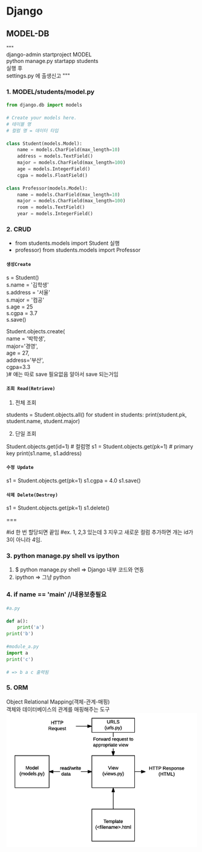 # Django

## MODEL-DB

"""  
django-admin startproject MODEL  
python manage.py startapp students  
실행 후  
settings.py 에 출생신고
"""

### 1. MODEL/students/model.py

```python
from django.db import models

# Create your models here.
# 테이블 명
# 컬럼 명 = 데이터 타입

class Student(models.Model):
    name = models.CharField(max_length=10)
    address = models.TextField()
    major = models.CharField(max_length=100)
    age = models.IntegerField()
    cgpa = models.FloatField()

class Professor(models.Model):
    name = models.CharField(max_length=10)
    major = models.CharField(max_length=100)
    room = models.TextField()
    year = models.IntegerField()
```

### 2. CRUD

- from students.models import Student 실행
- professor) from students.models import Professor

#### `생성Create `

s = Student()  
s.name = '김학생'  
 s.address = '서울'  
 s.major = '컴공'  
 s.age = 25  
 s.cgpa = 3.7  
 s.save()

Student.objects.create(  
name = '박학생',  
major='경영',  
age = 27,  
address='부산',  
cgpa=3.3  
)# 얘는 따로 save 필요없음 알아서 save 되는거임

#### `조회 Read(Retrieve)`

1. 전체 조회

students = Student.objects.all()
for student in students:
print(student.pk, student.name, student.major)

2. 단일 조회

Student.objects.get(id=1) # 컬럼명
s1 = Student.objects.get(pk=1) # primary key
print(s1.name, s1.address)

#### `수정 Update`

s1 = Student.objects.get(pk=1)
s1.cgpa = 4.0
s1.save()

#### `삭제 Delete(Destroy)`

s1 = Student.objects.get(pk=1)
s1.delete()

===

#id 한 번 할당되면 끝임
#ex. 1, 2,3 있는데 3 지우고 새로운 컬럼 추가하면 개는 id가 3이 아니라 4임.

### 3. python manage.py shell vs ipython

1. $ python manage.py shell => Django 내부 코드와 연동
2. ipython => 그냥 python

### 4. if **name** == '**main**' //내용보충필요

```python
#a.py

def a():
    print('a')
print('b')

#module_a.py
import a
print('c')

# => b a c 출력됨
```

### 5. ORM

Object Relational Mapping(객체-관계-매핑)  
객체와 데이터베이스의 관계를 매핑해주는 도구
![Alt text](image.png)
